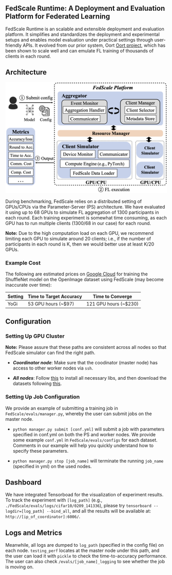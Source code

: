 
## FedScale Runtime: A Deployment and Evaluation Platform for Federated Learning

FedScale Runtime is an scalable and extensible deployment and evaluation platform. 
It simplifies and standardizes the deployment and experimental setups and enables model evaluation under practical settings through user-friendly APIs.
It evolved from our prior system, Oort [Oort project](https://github.com/SymbioticLab/Oort), which has been shown to scale well and can emulate FL training of thousands of clients in each round.

## Architecture

<img src="fedscale-sim-mode.png" alt="FAR enables the developer to benchmark various FL efforts with practical FL data and metrics">

During benchmarking, FedScale relies on a distributed setting of GPUs/CPUs via the Parameter-Server (PS) architecture. 
We have evaluated it using up to 68 GPUs to simulate FL aggregation of 1300 participants in each round. 
Each training experiment is somewhat time consuming, as each GPU has to run multiple clients (1300/68 in our case) for each round. 

**Note:**
Due to the high computation load on each GPU, we recommend limiting each GPU to simulate around 20 clients; i.e., if the number of participants in each round is K, then we would better use at least K/20 GPUs.

### Example Cost

The following are estimated prices on [Google Cloud](https://cloud.google.com/products/calculator) for training the ShuffleNet model on the OpenImage dataset using FedScale (may become inaccurate over time): 

| Setting     | Time to Target Accuracy  | Time to Converge
| ----------- | ------------------------ | ----------------
| YoGi        | 53  GPU hours (~$97)     | 121  GPU hours (~$230)


## Configuration


### Setting Up GPU Cluster

**Note:**
Please assure that these paths are consistent across all nodes so that FedScale simulator can find the right path.

- ***Coordinator node***: Make sure that the coodinator (master node) has access to other worker nodes via ```ssh```. 

- ***All nodes***: Follow [this](https://github.com/SymbioticLab/FedScale#getting-started) to install all necessary libs, and then download the datasets following [this](https://github.com/SymbioticLab/FedScale/blob/master/dataset/README.md).

### Setting Up Job Configuration

We provide an example of submitting a training job in ```FedScale/evals/manager.py```, whereby the user can submit jobs on the master node. 

- ```python manager.py submit [conf.yml]``` will submit a job with parameters specified in conf.yml on both the PS and worker nodes. 
We provide some example ```conf.yml``` in ```FedScale/evals/configs``` for each dataset. 
Comments in our example will help you quickly understand how to specify these parameters. 

- ```python manager.py stop [job_name]``` will terminate the running ```job_name``` (specified in yml) on the used nodes. 

## Dashboard

We have integrated Tensorboad for the visualization of experiment results. To track the experiment with ```[log_path]``` (e.g., ```./FedScale/evals/logs/cifar10/0209_141336```), please try ```tensorboard --logdir=[log_path] --bind_all```, and all the results will be available at: ```http://[ip_of_coordinator]:6006/```.

## Logs and Metrics

Meanwhile, all logs are dumped to ```log_path``` (specified in the config file) on each node. 
```testing_perf``` locates at the master node under this path, and the user can load it with ```pickle``` to check the time-to-accuracy performance. The user can also check ```/evals/[job_name]_logging``` to see whether the job is moving on.
